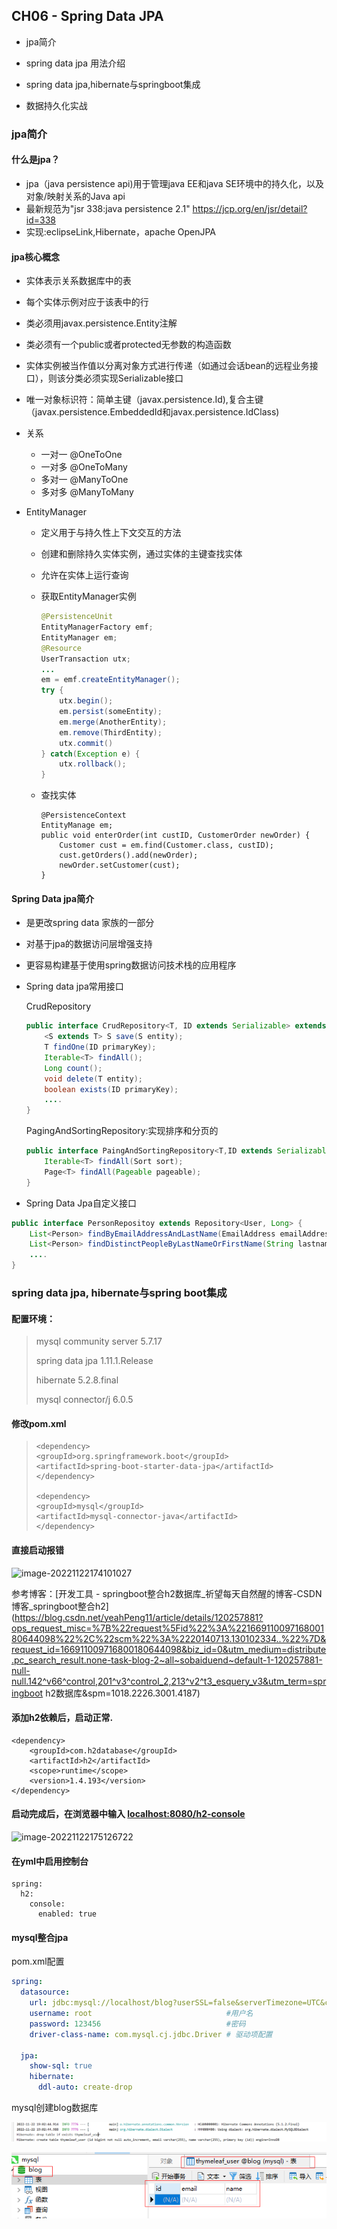 ## CH06 - Spring Data JPA

* jpa简介

* spring data jpa 用法介绍
* spring data jpa,hibernate与springboot集成
* 数据持久化实战

### jpa简介

#### 什么是jpa？

* jpa（java persistence api)用于管理java EE和java SE环境中的持久化，以及对象/映射关系的Java api
* 最新规范为"jsr 338:java persistence 2.1" https://jcp.org/en/jsr/detail?id=338
* 实现:eclipseLink,Hibernate，apache OpenJPA

#### jpa核心概念

* 实体表示关系数据库中的表
* 每个实体示例对应于该表中的行
* 类必须用javax.persistence.Entity注解

* 类必须有一个public或者protected无参数的构造函数

* 实体实例被当作值以分离对象方式进行传递（如通过会话bean的远程业务接口），则该分类必须实现Serializable接口

* 唯一对象标识符：简单主键（javax.persistence.Id),复合主键（javax.persistence.EmbeddedId和javax.persistence.IdClass)

* 关系

  * 一对一 @OneToOne
  * 一对多 @OneToMany
  * 多对一 @ManyToOne
  * 多对多 @ManyToMany

* EntityManager

  * 定义用于与持久性上下文交互的方法
  * 创建和删除持久实体实例，通过实体的主键查找实体
  * 允许在实体上运行查询

  * 获取EntityManager实例

    ```java
    @PersistenceUnit
    EntityManagerFactory emf;
    EntityManager em;
    @Resource
    UserTransaction utx;
    ...
    em = emf.createEntityManager();
    try {
        utx.begin();
        em.persist(someEntity);
        em.merge(AnotherEntity);
        em.remove(ThirdEntity);
        utx.commit()
    } catch(Exception e) {
        utx.rollback();
    }
    ```

  * 查找实体

    ```
    @PersistenceContext
    EntityManage em;
    public void enterOrder(int custID, CustomerOrder newOrder) {
    	Customer cust = em.find(Customer.class, custID);
    	cust.getOrders().add(newOrder);
    	newOrder.setCustomer(cust);
    }
    ```

#### Spring Data jpa简介

* 是更改spring data 家族的一部分

* 对基于jpa的数据访问层增强支持

* 更容易构建基于使用spring数据访问技术栈的应用程序

* Spring data jpa常用接口

  CrudRepository

  ```java
  public interface CrudRepository<T, ID extends Serializable> extends REpository<T,ID> {
      <S extends T> S save(S entity);
      T findOne(ID primaryKey);
      Iterable<T> findAll();
      Long count();
      void delete(T entity);
      boolean exists(ID primaryKey);
      ....
  }
  ```

  PagingAndSortingRepository:实现排序和分页的

  ```java
  public interface PaingAndSortingRepository<T,ID extends Serializable> extends CrudRepository<T,ID> {
      Iterable<T> findAll(Sort sort);
      Page<T> findAll(Pageable pageable);
  }
  ```

* Spring Data Jpa自定义接口

```java
public interface PersonRepositoy extends Repository<User, Long> {
    List<Person> findByEmailAddressAndLastName(EmailAddress emailAddress, String lastname);
    List<Person> findDistinctPeopleByLastNameOrFirstName(String lastname,String firstname);
    ....
}
```

### spring data jpa, hibernate与spring boot集成

#### 配置环境：

>mysql community server 5.7.17
>
>spring data jpa 1.11.1.Release
>
>hibernate 5.2.8.final
>
>mysql connector/j 6.0.5

#### 修改pom.xml

>```
><dependency>
><groupId>org.springframework.boot</groupId>
><artifactId>spring-boot-starter-data-jpa</artifactId>
></dependency>
>
><dependency>
><groupId>mysql</groupId>
><artifactId>mysql-connector-java</artifactId>
></dependency>
>```

#### 直接启动报错

![image-20221122174101027](E:\CodeLibraries\studycarbon-website\docs_Img\image-20221122174101027.png)

参考博客：[开发工具 - springboot整合h2数据库_祈望每天自然醒的博客-CSDN博客_springboot整合h2](https://blog.csdn.net/yeahPeng11/article/details/120257881?ops_request_misc=%7B%22request%5Fid%22%3A%22166911009716800180644098%22%2C%22scm%22%3A%2220140713.130102334..%22%7D&request_id=166911009716800180644098&biz_id=0&utm_medium=distribute.pc_search_result.none-task-blog-2~all~sobaiduend~default-1-120257881-null-null.142^v66^control,201^v3^control_2,213^v2^t3_esquery_v3&utm_term=springboot h2数据库&spm=1018.2226.3001.4187)

#### 添加h2依赖后，启动正常.

```
<dependency>
	<groupId>com.h2database</groupId>
	<artifactId>h2</artifactId>
	<scope>runtime</scope>
	<version>1.4.193</version>
</dependency>
```

#### 启动完成后，在浏览器中输入 [localhost:8080/h2-console](http://localhost:8080/h2-console)

![image-20221122175126722](C:\Users\TS\AppData\Roaming\Typora\typora-user-images\image-20221122175126722.png)

#### 在yml中启用控制台

```
spring:
  h2:
    console:
      enabled: true

```

#### mysql整合jpa

pom.xml配置

```yml
spring:
  datasource:
    url: jdbc:mysql://localhost/blog?userSSL=false&serverTimezone=UTC&characterEncoding=utf-8 #设置jdbc url
    username: root                              #用户名
    password: 123456                            #密码
    driver-class-name: com.mysql.cj.jdbc.Driver # 驱动项配置

  jpa:
    show-sql: true
    hibernate:
      ddl-auto: create-drop

```

mysql创建blog数据库

![image-20221122190442580](./docs_Img/image-20221122190442580.png)

![image-20221122190509482](./docs_Img/image-20221122190509482.png)